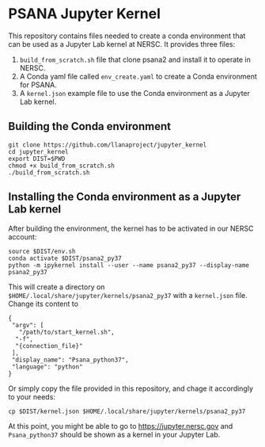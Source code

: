# PSANA Jupyter Kernel

This repository contains files needed to create a conda environment that can be used as a Jupyter Lab kernel at NERSC. It provides three files:

1. `build_from_scratch.sh` file that clone psana2 and install it to operate in NERSC. 
2. A Conda yaml file called `env_create.yaml` to create a Conda environment for PSANA. 
3. A `kernel.json` example file to use the Conda environment as a Jupyter Lab kernel. 


## Building the Conda environment

```
git clone https://github.com/llanaproject/jupyter_kernel
cd jupyter_kernel
export DIST=$PWD
chmod +x build_from_scratch.sh
./build_from_scratch.sh
```

## Installing the Conda environment as a Jupyter Lab kernel

After building the environment, the kernel has to be activated in our NERSC
account:

```
source $DIST/env.sh
conda activate $DIST/psana2_py37
python -m ipykernel install --user --name psana2_py37 --display-name psana2_py37
```

This will create a directory on `$HOME/.local/share/jupyter/kernels/psana2_py37` with a `kernel.json` file. Change its content to 

```
{
 "argv": [
   "/path/to/start_kernel.sh",
  "-f",
  "{connection_file}"
 ],
 "display_name": "Psana_python37",
 "language": "python"
}
```

Or simply copy the file provided in this repository, and chage it accordingly to your needs: 

```
cp $DIST/kernel.json $HOME/.local/share/jupyter/kernels/psana2_py37
```

At this point, you might be able to go to https://jupyter.nersc.gov and
`Psana_python37` should be shown as a kernel in your Jupyter Lab.
